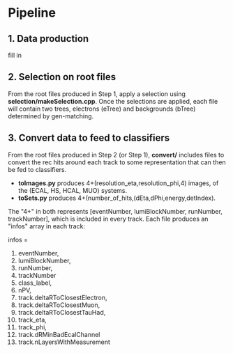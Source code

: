 # Pipeline

## 1. Data production
fill in

## 2. Selection on root files
From the root files produced in Step 1, apply a selection using **selection/makeSelection.cpp**. Once the selections are applied, each file will contain two trees, electrons (eTree) and backgrounds (bTree) determined by gen-matching.

## 3. Convert data to feed to classifiers
From the root files produced in Step 2 (or Step 1), **convert/** includes files to convert the rec hits around each track to some representation that can then be fed to classifiers.
- **toImages.py** produces 4+(resolution_eta,resolution_phi,4) images, of the
(ECAL, HS, HCAL, MUO) systems.
- **toSets.py** produces 4+(number_of_hits,(dEta,dPhi,energy,detIndex).

The "4+" in both represents [eventNumber, lumiBlockNumber, runNumber, trackNumber], which is included in every track. Each file produces an "infos" array in each track:

infos =
  1. eventNumber, 
  2. lumiBlockNumber, 
  3. runNumber,
  4. trackNumber
  5. class_label,
  6. nPV,
  7. track.deltaRToClosestElectron,
  8. track.deltaRToClosestMuon,
  9. track.deltaRToClosestTauHad,
  10. track_eta,
  11. track_phi,
  12. track.dRMinBadEcalChannel
  13. track.nLayersWithMeasurement

